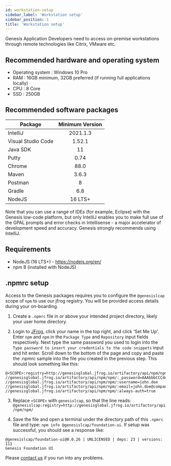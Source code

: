 ```yaml
---
id: workstation-setup
sidebar_label: 'Workstation setup'
sidebar_position: 1
title: 'Workstation setup'
---
```


Genesis Application Developers need to access on-premise workstations through remote technologies like Citrix, VMware etc.

## Recommended hardware and operating system

* Operating system : Windows 10 Pro
* RAM : 16GB minimum, 32GB preferred (if running full applications locally)
* CPU : 8 Core
* SSD : 250GB

## Recommended software packages

| Package	| Minimum Version| 
|--------------|:-----:|
| IntelliJ	| 2021.1.3|
|Visual Studio Code	| 1.52.1|
|Java SDK| 11|
| Putty	| 0.74|
| Chrome | 88.0|
| Maven	| 3.6.3|
| Postman	| 8|
| Gradle  | 6.8|
| NodeJS  |16 LTS+|

Note that you can use a range of IDEs (for example, Eclipse) with the Genesis low-code platform, but only IntelliJ enables you to make full use of the GPAL prompts and error checks in Intellisense - a major accelerator of development speed and accuracy. Genesis strongly recommends using IntelliJ.

## Requirements

* NodeJS (16 LTS+) - https://nodejs.org/en/
* npm 8 (installed with NodeJS)

## .npmrc setup

Access to the Genesis packages requires you to configure the `@genesislcap` scope of `npm` to use our jfrog registry.
You will be provided access details during your on-boarding.

1. Create a `.npmrc` file in or above your intended project directory, likely your user home directory.

2. Login to [JFrog](http://genesisglobal.jfrog.io), click your name in the top right, and
click 'Set Me Up'. Enter `npm` and `npm` in the `Package Type` and `Repository` input fields respectively. 
Next type the same password you used to login into the `Type password to insert your credentials to the code snippets`
input and hit enter. Scroll down to the bottom of the page and copy and paste the .npmrc sample into the file you
created in the previous step. This should look something like this:

```shell
@<SCOPE>:registry=http://genesisglobal.jfrog.io/artifactory/api/npm/npm/
//genesisglobal.jfrog.io/artifactory/api/npm/npm/:_password=AAAbbbCCCdddEEEfffGGGhhhIIIjjj111222333444555666777=
//genesisglobal.jfrog.io/artifactory/api/npm/npm/:username=john.doe
//genesisglobal.jfrog.io/artifactory/api/npm/npm/:email=john.doe@company.com
//genesisglobal.jfrog.io/artifactory/api/npm/npm/:always-auth=true
```

3. Replace `<SCOPE>` with `genesislcap`, so that the line reads:
`@genesislcap:registry=http://genesisglobal.jfrog.io/artifactory/api/npm/npm/`

4. Save the file and open a terminal under the directory path of this `.npmrc` file and type:
`npm info @genesislcap/foundation-ui`. If setup was successful, you should see a response like:

```shell
@genesislcap/foundation-ui@0.0.26 | UNLICENSED | deps: 23 | versions: 111
Genesis Foundation UI
```

Please [contact us](https://genesis.global/contact-us/) if you run into any problems.
